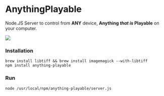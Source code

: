 # AnythingPlayable

Node.JS Server to control from **ANY** device, **Anything *that is* Playable**  on your computer.

![](http://cl.ly/image/3z1v3P2q0z2v/Image%202014-10-12%20at%2012.17.23%20PM.png)

### Installation

```
brew install libtiff && brew install imagemagick --with-libtiff
npm install anything-playable
```

### Run

```
node /usr/local/npm/anything-playable/server.js
```